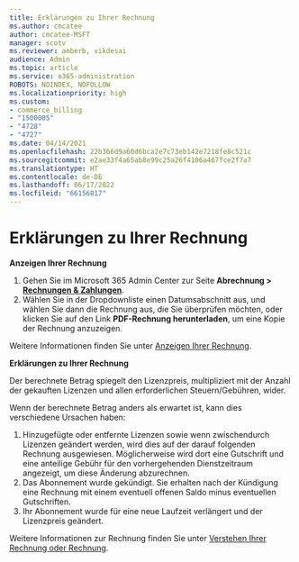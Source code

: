 ```yaml
---
title: Erklärungen zu Ihrer Rechnung
ms.author: cmcatee
author: cmcatee-MSFT
manager: scotv
ms.reviewer: amberb, vikdesai
audience: Admin
ms.topic: article
ms.service: o365-administration
ROBOTS: NOINDEX, NOFOLLOW
ms.localizationpriority: high
ms.custom:
- commerce_billing
- "1500005"
- "4728"
- "4727"
ms.date: 04/14/2021
ms.openlocfilehash: 22b366d9a60d6bca2e7c73eb142e7218fe8c521c
ms.sourcegitcommit: e2ae33f4a65ab8e99c25a26f4106a467fce2f7a7
ms.translationtype: HT
ms.contentlocale: de-DE
ms.lasthandoff: 06/17/2022
ms.locfileid: "66156817"
---
```

# <a name="understand-your-bill"></a>Erklärungen zu Ihrer Rechnung

**Anzeigen Ihrer Rechnung**

1. Gehen Sie im Microsoft 365 Admin Center zur Seite **Abrechnung > [Rechnungen & Zahlungen](https://admin.microsoft.com/AdminPortal/Home?ref=billoverview)**.
2. Wählen Sie in der Dropdownliste einen Datumsabschnitt aus, und wählen Sie dann die Rechnung aus, die Sie überprüfen möchten, oder klicken Sie auf den Link **PDF-Rechnung herunterladen**, um eine Kopie der Rechnung anzuzeigen.

Weitere Informationen finden Sie unter [Anzeigen Ihrer Rechnung](https://docs.microsoft.com/microsoft-365/commerce/billing-and-payments/view-your-bill-or-invoice).

**Erklärungen zu Ihrer Rechnung**

Der berechnete Betrag spiegelt den Lizenzpreis, multipliziert mit der Anzahl der gekauften Lizenzen und allen erforderlichen Steuern/Gebühren, wider.

Wenn der berechnete Betrag anders als erwartet ist, kann dies verschiedene Ursachen haben:

1. Hinzugefügte oder entfernte Lizenzen sowie wenn zwischendurch Lizenzen geändert werden, wird dies auf der darauf folgenden Rechnung ausgewiesen.  Möglicherweise wird dort eine Gutschrift und eine anteilige Gebühr für den vorhergehenden Dienstzeitraum angezeigt, um diese Änderung abzurechnen.
2. Das Abonnement wurde gekündigt.  Sie erhalten nach der Kündigung eine Rechnung mit einem eventuell offenen Saldo minus eventuellen Gutschriften.
3. Ihr Abonnement wurde für eine neue Laufzeit verlängert und der Lizenzpreis geändert.  

Weitere Informationen zur Rechnung finden Sie unter [Verstehen Ihrer Rechnung oder Rechnung](https://docs.microsoft.com/microsoft-365/commerce/billing-and-payments/understand-your-invoice2).
